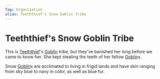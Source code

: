 ```yaml
---
Tag: Organization
alias: Teeththief's Snow Goblin Tribe
---
```

# Teeththief's Snow Goblin Tribe
This is [Teeththief](../Party-Members/Teeththief.md)'s [Goblin](../Notions/Races/Goblin.md) tribe, but they've banished her long before we came to know her. She kept stealing the teeth of her fellow [Goblin](../Notions/Races/Goblin.md)s. 

Snow [Goblin](../Notions/Races/Goblin.md)s are acclimated to living in frigid lands and have skin ranging from sky blue to navy in color, as well as blue fur. 
